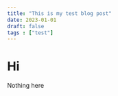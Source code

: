 ```yaml
---
title: "This is my test blog post"
date: 2023-01-01
draft: false
tags : ["test"]
---
```


# Hi

Nothing here
